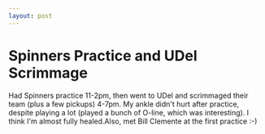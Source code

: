 ```yaml
---
layout: post
---
```


# Spinners Practice and UDel Scrimmage

Had Spinners practice 11-2pm, then went to UDel and scrimmaged their team (plus a few pickups) 4-7pm. My ankle didn&#39;t hurt after practice, despite playing a lot (played a bunch of O-line, which was interesting). I think I&#39;m almost fully healed.Also, met Bill Clemente at the first practice :-)

